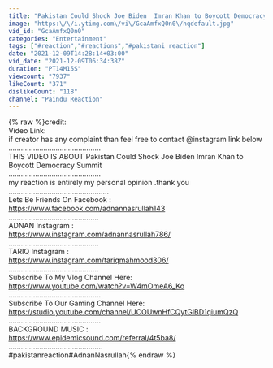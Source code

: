 ```yaml
---
title: "Pakistan Could Shock Joe Biden  Imran Khan to Boycott Democracy Summit|PAKISTAN REACTION"
image: "https:\/\/i.ytimg.com\/vi\/GcaAmfxQ0n0\/hqdefault.jpg"
vid_id: "GcaAmfxQ0n0"
categories: "Entertainment"
tags: ["#reaction","#reactions","#pakistani reaction"]
date: "2021-12-09T14:28:14+03:00"
vid_date: "2021-12-09T06:34:38Z"
duration: "PT14M15S"
viewcount: "7937"
likeCount: "371"
dislikeCount: "118"
channel: "Paindu Reaction"
---
```

{% raw %}credit:<br />Video Link:<br />if creator has any  complaint than feel free to contact @instagram link below<br />.............................................<br />THIS VIDEO IS ABOUT Pakistan Could Shock Joe Biden  Imran Khan to Boycott Democracy Summit<br />.............................................<br />my reaction is entirely my personal opinion .thank you<br />.................................................<br />Lets Be Friends On Facebook : <br /><a rel="nofollow" target="blank" href="https://www.facebook.com/adnannasrullah143">https://www.facebook.com/adnannasrullah143</a><br />............................................<br />ADNAN Instagram : <br /><a rel="nofollow" target="blank" href="https://www.instagram.com/adnannasrullah786/">https://www.instagram.com/adnannasrullah786/</a><br />............................................<br />TARIQ Instagram :<br /> <a rel="nofollow" target="blank" href="https://www.instagram.com/tariqmahmood306/">https://www.instagram.com/tariqmahmood306/</a><br />............................................<br />Subscribe To My Vlog Channel Here:<br /><a rel="nofollow" target="blank" href="https://www.youtube.com/watch?v=W4mOmeA6_Ko">https://www.youtube.com/watch?v=W4mOmeA6_Ko</a><br />.............................................<br />Subscribe To Our Gaming Channel Here:<br /><a rel="nofollow" target="blank" href="https://studio.youtube.com/channel/UCOUwnHfCQytGlBD1qiumQzQ">https://studio.youtube.com/channel/UCOUwnHfCQytGlBD1qiumQzQ</a><br />.............................................<br />BACKGROUND MUSIC :<br /><a rel="nofollow" target="blank" href="https://www.epidemicsound.com/referral/4t5ba8/">https://www.epidemicsound.com/referral/4t5ba8/</a><br />..............................................<br />#pakistanreaction#AdnanNasrullah{% endraw %}
